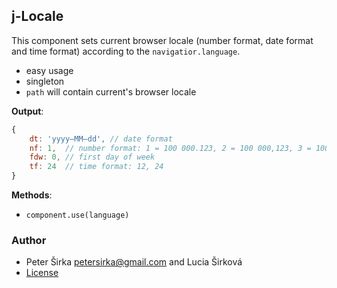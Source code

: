 ## j-Locale

This component sets current browser locale (number format, date format and time format) according to the `navigatior.language`.

- easy usage
- singleton
- `path` will contain current's browser locale

__Output__:

```js
{
	dt: 'yyyy–MM–dd', // date format
	nf: 1,  // number format: 1 = 100 000.123, 2 = 100 000,123, 3 = 100.000,123, 4 = 100,000.123
	fdw: 0, // first day of week
	tf: 24  // time format: 12, 24
}
````

__Methods__:

- `component.use(language)`

### Author

- Peter Širka <petersirka@gmail.com> and Lucia Širková
- [License](https://www.totaljs.com/license/)